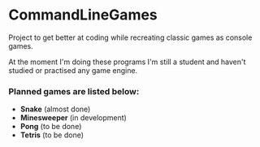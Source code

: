 # CommandLineGames
Project to get better at coding while recreating classic games as console games.

At the moment I'm doing these programs I'm still a student and haven't studied or practised any game engine.

### Planned games are listed below:
  - **Snake** (almost done)
  - **Minesweeper** (in development)
  - **Pong** (to be done)
  - **Tetris** (to be done)
